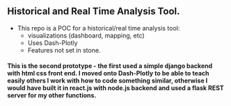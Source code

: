 ## Historical and Real Time Analysis Tool.
- This repo is a POC for a historical/real time analysis tool:
     - visualizations (dashboard, mapping, etc)
     - Uses Dash-Plotly
     - Features not set in stone.

#### This is the second prototype - the first used a simple django backend with html css front end. I moved onto Dash-Plotly to be able to teach easily others I work with how to code something similar, otherwise I would have built it in react.js with node.js backend and used a flask REST server for my other functions.
